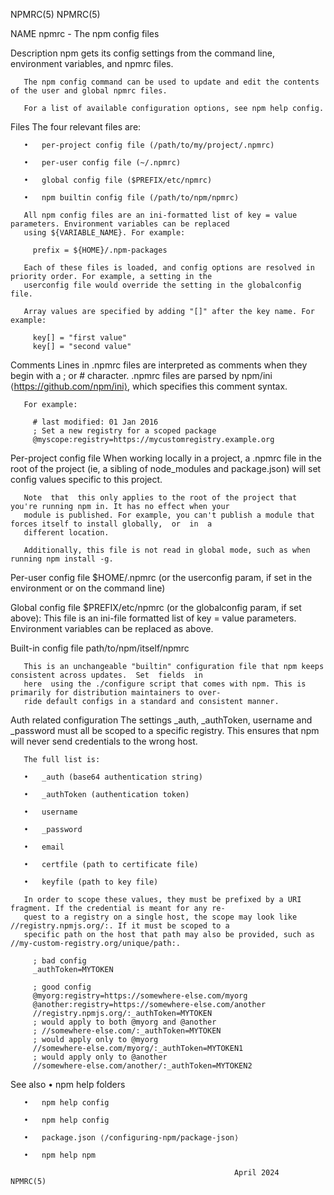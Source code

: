 NPMRC(5)                                                                                                      NPMRC(5)

NAME
       npmrc - The npm config files

   Description
       npm gets its config settings from the command line, environment variables, and npmrc files.

       The npm config command can be used to update and edit the contents of the user and global npmrc files.

       For a list of available configuration options, see npm help config.

   Files
       The four relevant files are:

       •   per-project config file (/path/to/my/project/.npmrc)

       •   per-user config file (~/.npmrc)

       •   global config file ($PREFIX/etc/npmrc)

       •   npm builtin config file (/path/to/npm/npmrc)

       All npm config files are an ini-formatted list of key = value parameters. Environment variables can be replaced
       using ${VARIABLE_NAME}. For example:

         prefix = ${HOME}/.npm-packages

       Each of these files is loaded, and config options are resolved in priority order. For example, a setting in the
       userconfig file would override the setting in the globalconfig file.

       Array values are specified by adding "[]" after the key name. For example:

         key[] = "first value"
         key[] = "second value"

   Comments
       Lines  in  .npmrc  files  are interpreted as comments when they begin with a ; or # character. .npmrc files are
       parsed by npm/ini ⟨https://github.com/npm/ini⟩, which specifies this comment syntax.

       For example:

         # last modified: 01 Jan 2016
         ; Set a new registry for a scoped package
         @myscope:registry=https://mycustomregistry.example.org

   Per-project config file
       When working locally in a project, a .npmrc file in the root of the project (ie, a sibling of node_modules  and
       package.json) will set config values specific to this project.

       Note  that  this only applies to the root of the project that you're running npm in. It has no effect when your
       module is published. For example, you can't publish a module that forces itself to install globally,  or  in  a
       different location.

       Additionally, this file is not read in global mode, such as when running npm install -g.

   Per-user config file
       $HOME/.npmrc (or the userconfig param, if set in the environment or on the command line)

   Global config file
       $PREFIX/etc/npmrc  (or  the globalconfig param, if set above): This file is an ini-file formatted list of key =
       value parameters. Environment variables can be replaced as above.

   Built-in config file
       path/to/npm/itself/npmrc

       This is an unchangeable "builtin" configuration file that npm keeps consistent across updates.  Set  fields  in
       here  using the ./configure script that comes with npm. This is primarily for distribution maintainers to over‐
       ride default configs in a standard and consistent manner.

   Auth related configuration
       The settings _auth, _authToken, username and _password must all be scoped to a specific registry. This  ensures
       that npm will never send credentials to the wrong host.

       The full list is:

       •   _auth (base64 authentication string)

       •   _authToken (authentication token)

       •   username

       •   _password

       •   email

       •   certfile (path to certificate file)

       •   keyfile (path to key file)

       In order to scope these values, they must be prefixed by a URI fragment. If the credential is meant for any re‐
       quest to a registry on a single host, the scope may look like //registry.npmjs.org/:. If it must be scoped to a
       specific path on the host that path may also be provided, such as //my-custom-registry.org/unique/path:.

         ; bad config
         _authToken=MYTOKEN

         ; good config
         @myorg:registry=https://somewhere-else.com/myorg
         @another:registry=https://somewhere-else.com/another
         //registry.npmjs.org/:_authToken=MYTOKEN
         ; would apply to both @myorg and @another
         ; //somewhere-else.com/:_authToken=MYTOKEN
         ; would apply only to @myorg
         //somewhere-else.com/myorg/:_authToken=MYTOKEN1
         ; would apply only to @another
         //somewhere-else.com/another/:_authToken=MYTOKEN2

   See also
       •   npm help folders

       •   npm help config

       •   npm help config

       •   package.json ⟨/configuring-npm/package-json⟩

       •   npm help npm

                                                      April 2024                                              NPMRC(5)
